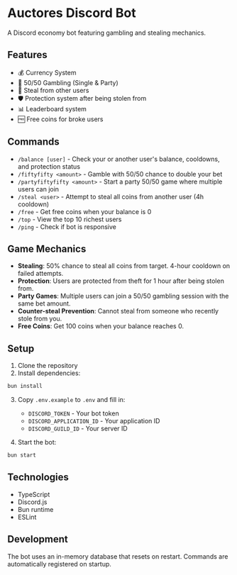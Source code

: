 # Auctores Discord Bot

A Discord economy bot featuring gambling and stealing mechanics.

## Features

- 💰 Currency System
- 🎲 50/50 Gambling (Single & Party)
- 🦹 Steal from other users
- 🛡️ Protection system after being stolen from
- 📊 Leaderboard system
- 🆓 Free coins for broke users

## Commands

- `/balance [user]` - Check your or another user's balance, cooldowns, and protection status
- `/fiftyfifty <amount>` - Gamble with 50/50 chance to double your bet
- `/partyfiftyfifty <amount>` - Start a party 50/50 game where multiple users can join
- `/steal <user>` - Attempt to steal all coins from another user (4h cooldown)
- `/free` - Get free coins when your balance is 0
- `/top` - View the top 10 richest users
- `/ping` - Check if bot is responsive

## Game Mechanics

- **Stealing**: 50% chance to steal all coins from target. 4-hour cooldown on failed attempts.
- **Protection**: Users are protected from theft for 1 hour after being stolen from.
- **Party Games**: Multiple users can join a 50/50 gambling session with the same bet amount.
- **Counter-steal Prevention**: Cannot steal from someone who recently stole from you.
- **Free Coins**: Get 100 coins when your balance reaches 0.

## Setup

1. Clone the repository
2. Install dependencies:

```bash
bun install
```

3. Copy `.env.example` to `.env` and fill in:

   - `DISCORD_TOKEN` - Your bot token
   - `DISCORD_APPLICATION_ID` - Your application ID
   - `DISCORD_GUILD_ID` - Your server ID

4. Start the bot:

```bash
bun start
```

## Technologies

- TypeScript
- Discord.js
- Bun runtime
- ESLint

## Development

The bot uses an in-memory database that resets on restart. Commands are automatically registered on startup.
